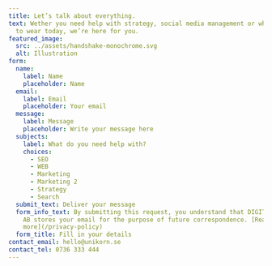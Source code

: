 ```yaml
---
title: Let’s talk about everything.
text: Wether you need help with strategy, social media management or which shoes
  to wear today, we’re here for you.
featured_image:
  src: ../assets/handshake-monochrome.svg
  alt: Illustration
form:
  name:
    label: Name
    placeholder: Name
  email:
    label: Email
    placeholder: Your email
  message:
    label: Message
    placeholder: Write your message here
  subjects:
    label: What do you need help with?
    choices:
      - SEO
      - WEB
      - Marketing
      - Marketing 2
      - Strategy
      - Search
  submit_text: Deliver your message
  form_info_text: By submitting this request, you understand that DIGITAL UNIKORN
    AB stores your email for the purpose of future correspondence. [Read
    more](/privacy-policy)
  form_title: Fill in your details
contact_email: hello@unikorn.se
contact_tel: 0736 333 444
---
```

